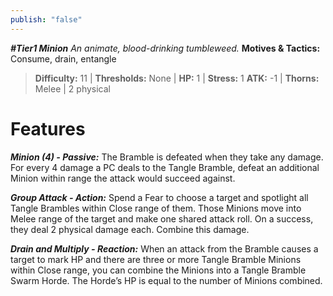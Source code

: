 ```yaml
---
publish: "false"
---
```

***#Tier1 Minion***
*An animate, blood-drinking tumbleweed.*
**Motives & Tactics:** Consume, drain, entangle

> **Difficulty:** 11 | **Thresholds:** None | **HP:** 1 | **Stress:** 1
> **ATK:** -1 | **Thorns:** Melee | 2 physical

# Features

***Minion (4) - Passive:*** The Bramble is defeated when they take any damage. For every 4 damage a PC deals to the Tangle Bramble, defeat an additional Minion within range the attack would succeed against.

***Group Attack - Action:*** Spend a Fear to choose a target and spotlight all Tangle Brambles within Close range of them. Those Minions move into Melee range of the target and make one shared attack roll. On a success, they deal 2 physical damage each. Combine this damage.

***Drain and Multiply - Reaction:*** When an attack from the Bramble causes a target to mark HP and there are three or more Tangle Bramble Minions within Close range, you can combine the Minions into a Tangle Bramble Swarm Horde. The Horde’s HP is equal to the number of Minions combined.
